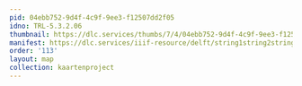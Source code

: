 ```yaml
---
pid: 04ebb752-9d4f-4c9f-9ee3-f12507dd2f05
idno: TRL-5.3.2.06
thumbnail: https://dlc.services/thumbs/7/4/04ebb752-9d4f-4c9f-9ee3-f12507dd2f05/full/400,339/0/default.jpg
manifest: https://dlc.services/iiif-resource/delft/string1string2string3/kaartenproject-2007/TRL-5.3.2.06
order: '113'
layout: map
collection: kaartenproject
---
```

